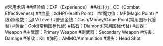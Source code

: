#常用术语
##经验值：EXP（Experience）
##战斗力：CE（Combat Effectiveness)
##血量：zdHP(Health Point）
##魔力值：MP(Magic Point)
#级别/级数：回LV(Level)
#普通金钱：Cash/Money/Game Point(常用图标代答替)
#黄金：Gold(常用图标代替)
#钻石：Diamond(常用图标代替)
#武器：Weapon
#主武器：Primary Weapon
#副武器：Secondary Weapon
#伤害：Damage
#杀敌：Kill
#弹药：AMMO/Ammunition
#爆头：Head Shot